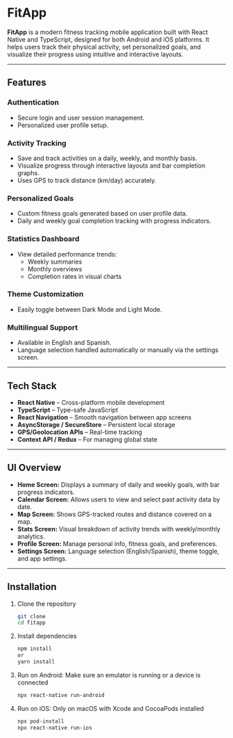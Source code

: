 # FitApp

**FitApp** is a modern fitness tracking mobile application built with React Native and TypeScript, designed for both Android and iOS platforms. 
It helps users track their physical activity, set personalized goals, and visualize their progress using intuitive and interactive layouts.

---

## Features

### Authentication
- Secure login and user session management.
- Personalized user profile setup.

### Activity Tracking
- Save and track activities on a daily, weekly, and monthly basis.
- Visualize progress through interactive layouts and bar completion graphs.
- Uses GPS to track distance (km/day) accurately.

### Personalized Goals
- Custom fitness goals generated based on user profile data.
- Daily and weekly goal completion tracking with progress indicators.

### Statistics Dashboard
- View detailed performance trends:
  - Weekly summaries
  - Monthly overviews
  - Completion rates in visual charts

### Theme Customization
- Easily toggle between Dark Mode and Light Mode.

### Multilingual Support
- Available in English and Spanish.
- Language selection handled automatically or manually via the settings screen.

---

##  Tech Stack

- **React Native** – Cross-platform mobile development
- **TypeScript** – Type-safe JavaScript
- **React Navigation** – Smooth navigation between app screens
- **AsyncStorage / SecureStore** – Persistent local storage
- **GPS/Geolocation APIs** – Real-time tracking
- **Context API / Redux** – For managing global state

---

## UI Overview

- **Home Screen:** Displays a summary of daily and weekly goals, with bar progress indicators.
- **Calendar Screen:** Allows users to view and select past activity data by date.
- **Map Screen:** Shows GPS-tracked routes and distance covered on a map.
- **Stats Screen:** Visual breakdown of activity trends with weekly/monthly analytics.
- **Profile Screen:** Manage personal info, fitness goals, and preferences.
- **Settings Screen:** Language selection (English/Spanish), theme toggle, and app settings.

---

##  Installation

1. Clone the repository
   ```bash
   git clone
   cd fitapp
   ```
2. Install dependencies
   ```bash
   npm install
   or
   yarn install
   ```

3. Run on Android:
   Make sure an emulator is running or a device is connected
   ```bash
   npx react-native run-android
   ```

4. Run on iOS:
   Only on macOS with Xcode and CocoaPods installed
   ```bash
   npx pod-install
   npx react-native run-ios
   ```
